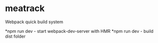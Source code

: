 # meatrack


Webpack quick build system

*npm run dev - start webpack-dev-server with HMR
*npm run dev - build dist folder
